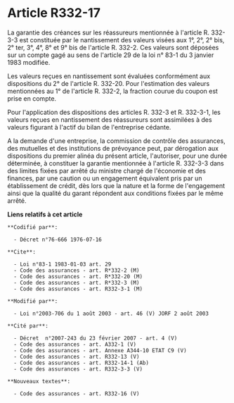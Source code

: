 # Article R332-17

La garantie des créances sur les réassureurs mentionnée à l'article R. 332-3-3 est constituée par le nantissement des valeurs
visées aux 1°, 2°, 2° bis, 2° ter, 3°, 4°, 8° et 9° bis de l'article R. 332-2. Ces valeurs sont déposées sur un compte gagé
au sens de l'article 29 de la loi n° 83-1 du 3 janvier 1983 modifiée.

Les valeurs reçues en nantissement sont évaluées conformément aux dispositions du 2° de l'article R. 332-20. Pour
l'estimation des valeurs mentionnées au 1° de l'article R. 332-2, la fraction courue du coupon est prise en compte.

Pour l'application des dispositions des articles R. 332-3 et R. 332-3-1, les valeurs reçues en nantissement des réassureurs
sont assimilées à des valeurs figurant à l'actif du bilan de l'entreprise cédante.

A la demande d'une entreprise, la commission de contrôle des assurances, des mutuelles et des institutions de prévoyance
peut, par dérogation aux dispositions du premier alinéa du présent article, l'autoriser, pour une durée déterminée, à
constituer la garantie mentionnée à l'article R. 332-3-3 dans des limites fixées par arrêté du ministre chargé de l'économie
et des finances, par une caution ou un engagement équivalent pris par un établissement de crédit, dès lors que la nature et
la forme de l'engagement ainsi que la qualité du garant répondent aux conditions fixées par le même arrêté.

**Liens relatifs à cet article**

	**Codifié par**:

	  - Décret n°76-666 1976-07-16

	**Cite**:

	  - Loi n°83-1 1983-01-03 art. 29
	  - Code des assurances - art. R*332-2 (M)
	  - Code des assurances - art. R*332-20 (M)
	  - Code des assurances - art. R*332-3 (M)
	  - Code des assurances - art. R332-3-1 (M)

	**Modifié par**:

	  - Loi n°2003-706 du 1 août 2003 - art. 46 (V) JORF 2 août 2003

	**Cité par**:

	  - Décret  n°2007-243 du 23 février 2007 - art. 4 (V)
	  - Code des assurances - art. A332-1 (V)
	  - Code des assurances - art. Annexe A344-10 ETAT C9 (V)
	  - Code des assurances - art. R332-13 (V)
	  - Code des assurances - art. R332-14-1 (Ab)
	  - Code des assurances - art. R332-3-3 (V)

	**Nouveaux textes**:

	  - Code des assurances - art. R332-16 (V)
